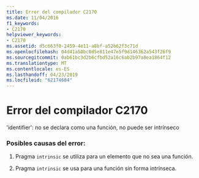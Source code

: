 ```yaml
---
title: Error del compilador C2170
ms.date: 11/04/2016
f1_keywords:
- C2170
helpviewer_keywords:
- C2170
ms.assetid: d5c663f0-2459-4e11-a8bf-a52b62f3c71d
ms.openlocfilehash: 04d41a50bc0d5e811e47e5f9d146362a543f26f9
ms.sourcegitcommit: 0ab61bc3d2b6cfbd52a16c6ab2b97a8ea1864f12
ms.translationtype: MT
ms.contentlocale: es-ES
ms.lasthandoff: 04/23/2019
ms.locfileid: "62174684"
---
```

# <a name="compiler-error-c2170"></a>Error del compilador C2170

'identifier': no se declara como una función, no puede ser intrínseco

### <a name="to-fix-by-checking-the-following-possible-causes"></a>Posibles causas del error:

1. Pragma `intrinsic` se utiliza para un elemento que no sea una función.

1. Pragma `intrinsic` se usa para una función sin forma intrínseca.